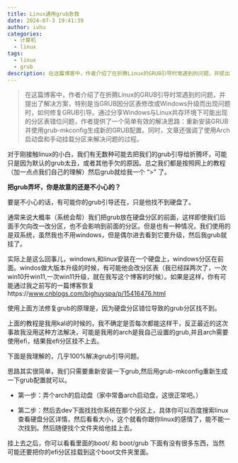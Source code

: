 ```yaml
---
title: Linux通用grub急救
date: 2024-07-3 19:41:39
author: ivhu
categories:
  - 计算机
  - linux
tags:
  - linux
  - grub
description: 在这篇博客中，作者介绍了在折腾Linux的GRUB引导时常遇到的问题，并提出了解决方案，特别是当GRUB因分区表修改或Windows升级而出现问题时，如何修复GRUB引导。通过分享Windows与Linux共存环境下可能出现的分区表错位问题，作者提供了一个简单有效的解决思路：重新安装GRUB并使用grub-mkconfig生成新的GRUB配置。同时，文章还强调了使用Arch启动盘和手动挂载分区来解决问题的过程。
---
```


> 在这篇博客中，作者介绍了在折腾Linux的GRUB引导时常遇到的问题，并提出了解决方案，特别是当GRUB因分区表修改或Windows升级而出现问题时，如何修复GRUB引导。通过分享Windows与Linux共存环境下可能出现的分区表错位问题，作者提供了一个简单有效的解决思路：重新安装GRUB并使用grub-mkconfig生成新的GRUB配置。同时，文章还强调了使用Arch启动盘和手动挂载分区来解决问题的过程。

对于刚接触linux的小白，我们有无数种可能去把我们的grub引导给折腾坏，可能只是因为默认的grub太丑，或者其他手欠的原因。总之我们都是按照网上的教程（加一点点我们自己的理解）然后grub就给我一个 “>” 了。

**把grub弄坏，你是故意的还是不小心的？**

要是不小心的话，有可能你的grub引导还在，只是他找不到硬盘了。

通常来说大概率（系统会帮）我们把grub放在硬盘分区的前面，这样即使我们后面手欠向改一改分区，也不会影响到前面的分区。但是也有一种情况，我们使用的是双系统，虽然我也不用windows，但是偶尔进去看到它要升级，然后我grub就挂了。

实际上是这么回事儿，windows,和linux安装在一个硬盘上，windows分区在前面。windos做大版本升级的时候，有可能他会改分区表（我已经踩两次了，一次win10升win11,一次win11升级，就在我写这个博客的时候）。如果是这样，你有可能通过我之前写的一篇博客恢复https://www.cnblogs.com/bighuyspa/p/15416476.html

使用上面方法修复grub的原理是，因为硬盘分区错位导致的grub分区找不到。

上面的教程是我用kali的时候的，我不确定是否每次都能这样干，反正最近的这次事故我没用这种方法解决，可能是我用的arch是我自己设置的grub,并且arch需要使用efi，结果我efi分区挂不上去。

下面是我理解的，几乎100%解决grub引导问题。

思路其实很简单，我们只需要重新安装一下grub,然后用grub-mkconfig重新生成一下grub配置就可以。

- 第一步：弄个arch的启动盘（家中常备arch启动盘，这很正常吧。）

- 第二步：然后去dev下面找找你系统在那个分区上，具体你可以百度搜索linux查看硬盘分区详情，然后看看大小，这个就看你跟你linux的感情了，能不能一次找到。然后随便找个文件夹给他挂上去。

挂上去之后，你可以看看里面的boot/ 和 boot/grub 下面有没有很多东西，当然可能还要把你的efi分区挂载到这个boot文件夹里面。
